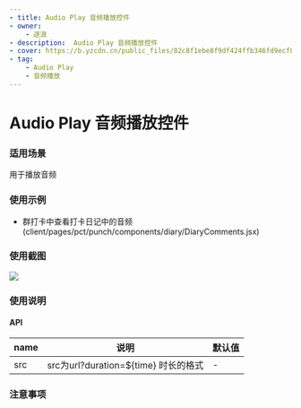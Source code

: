 ```yaml
---
- title: Audio Play 音频播放控件
- owner:
    - 逐浪
- description:  Audio Play 音频播放控件
- cover: https://b.yzcdn.cn/public_files/82c8f1ebe8f9df424ffb346fd9ecf8f4.png
- tag:
    - Audio Play 
    - 音频播放
---
```


# Audio Play 音频播放控件

### 适用场景
用于播放音频

### 使用示例
* 群打卡中查看打卡日记中的音频(client/pages/pct/punch/components/diary/DiaryComments.jsx)

### 使用截图
![](https://b.yzcdn.cn/public_files/82c8f1ebe8f9df424ffb346fd9ecf8f4.png)

### 使用说明
#### API
name | 说明 | 默认值
-|-|-
src | src为url?duration=${time} 时长的格式 | -



### 注意事项
